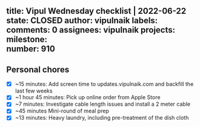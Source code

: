title:	Vipul Wednesday checklist | 2022-06-22
state:	CLOSED
author:	vipulnaik
labels:	
comments:	0
assignees:	vipulnaik
projects:	
milestone:	
number:	910
--
## Personal chores

- [x] ~15 minutes: Add screen time to updates.vipulnaik.com and backfill the last few weeks
- [x] ~1 hour 45 minutes: Pick up online order from Apple Store 
- [x] ~7 minutes: Investigate cable length issues and install a 2 meter cable 
- [x] ~45 minutes Mini-round of meal prep 
- [x] ~13 minutes: Heavy laundry, including pre-treatment of the dish cloth
